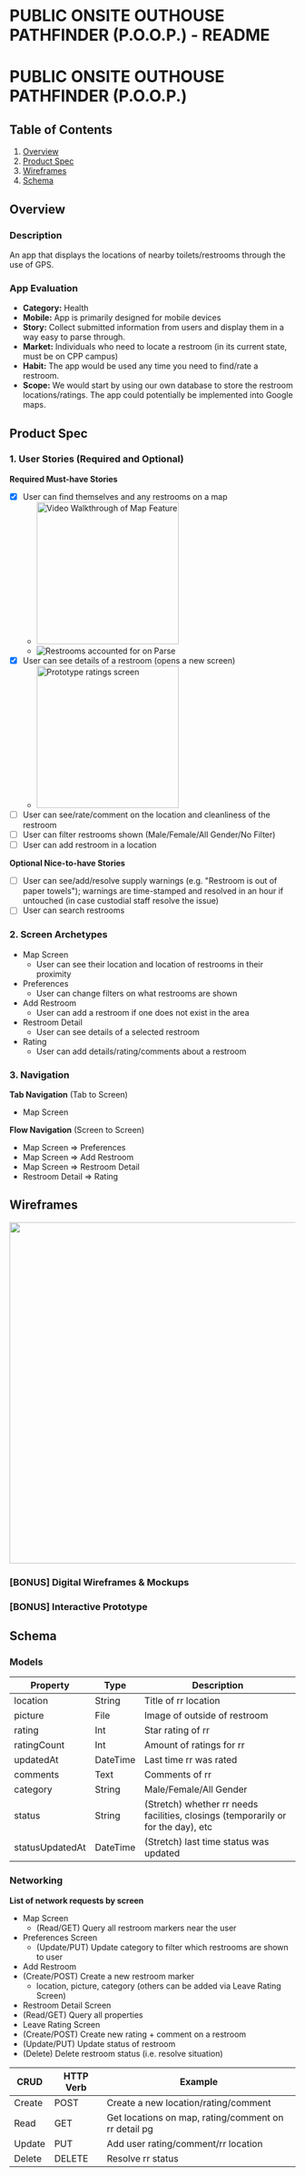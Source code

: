 PUBLIC ONSITE OUTHOUSE PATHFINDER (P.O.O.P.) - README
===
 
# PUBLIC ONSITE OUTHOUSE PATHFINDER (P.O.O.P.)

## Table of Contents
1. [Overview](#Overview)
1. [Product Spec](#Product-Spec)
1. [Wireframes](#Wireframes)
2. [Schema](#Schema)

## Overview
### Description
An app that displays the locations of nearby toilets/restrooms through the use of GPS.

### App Evaluation
- **Category:** Health
- **Mobile:** App is primarily designed for mobile devices
- **Story:** Collect submitted information from users and display them in a way easy to parse through.
- **Market:** Individuals who need to locate a restroom (in its current state, must be on CPP campus)
- **Habit:** The app would be used any time you need to find/rate a restroom.
- **Scope:** We would start by using our own database to store the restroom locations/ratings. The app could potentially be implemented into Google maps.

## Product Spec

### 1. User Stories (Required and Optional)

**Required Must-have Stories**

- [x] User can find themselves and any restrooms on a map
   - <img src='POOP 11-26.gif' title='Map Integration' width='250' alt='Video Walkthrough of Map Feature' />
   - <img src='parse_rrs.png' title='Parse Restroom List' alt='Restrooms accounted for on Parse' />
- [x] User can see details of a restroom (opens a new screen)
   - <img src='POOP rating scn 11-26.png ' title='Rating Screen' width='250' alt='Prototype ratings screen' />
- [ ] User can see/rate/comment on the location and cleanliness of the restroom
- [ ] User can filter restrooms shown (Male/Female/All Gender/No Filter)
- [ ] User can add restroom in a location

**Optional Nice-to-have Stories**

- [ ] User can see/add/resolve supply warnings (e.g. "Restroom is out of paper towels"); warnings are time-stamped and resolved in an hour if untouched (in case custodial staff resolve the issue)
- [ ] User can search restrooms

### 2. Screen Archetypes

* Map Screen
   * User can see their location and location of restrooms in their proximity
* Preferences
    * User can change filters on what restrooms are shown
* Add Restroom
    * User can add a restroom if one does not exist in the area
* Restroom Detail
   * User can see details of a selected restroom
* Rating
    * User can add details/rating/comments about a restroom

### 3. Navigation

**Tab Navigation** (Tab to Screen)

* Map Screen

**Flow Navigation** (Screen to Screen)

* Map Screen
  => Preferences
* Map Screen
  => Add Restroom
* Map Screen
  => Restroom Detail
* Restroom Detail
  => Rating

## Wireframes
<img src="TP_Wireframe.jpg" width=600>

### [BONUS] Digital Wireframes & Mockups

### [BONUS] Interactive Prototype

## Schema 
### Models
| **Property**   | **Type**    | **Description** |
| -------------- | ----------- | --------------- |
| location       | String      | Title of rr location|
| picture        | File        | Image of outside of restroom|
| rating         | Int         | Star rating of rr|
| ratingCount    | Int         | Amount of ratings for rr|
| updatedAt      | DateTime    | Last time rr was rated|
| comments       | Text        | Comments of rr|
| category       | String      | Male/Female/All Gender|
| status         | String      | (Stretch) whether rr needs facilities, closings (temporarily or for the day), etc|
| statusUpdatedAt| DateTime    | (Stretch) last time status was updated|
### Networking
**List of network requests by screen**
- Map Screen
   - (Read/GET) Query all restroom markers near the user
- Preferences Screen
   - (Update/PUT) Update category to filter which restrooms are shown to user
- Add Restroom
-  (Create/POST) Create a new restroom marker
   - location, picture, category (others can be added via Leave Rating Screen)  
- Restroom Detail Screen
-  (Read/GET) Query all properties
- Leave Rating Screen
-  (Create/POST) Create new rating + comment on a restroom
-  (Update/PUT) Update status of restroom
-  (Delete) Delete restroom status (i.e. resolve situation)

| **CRUD**  | **HTTP Verb** | **Example** |
| --------- | ------------- | ----------- |
| Create    | POST          | Create a new location/rating/comment|
| Read      | GET           | Get locations on map, rating/comment on rr detail pg|
| Update    | PUT           | Add user rating/comment/rr location|
| Delete    | DELETE        | Resolve rr status|

